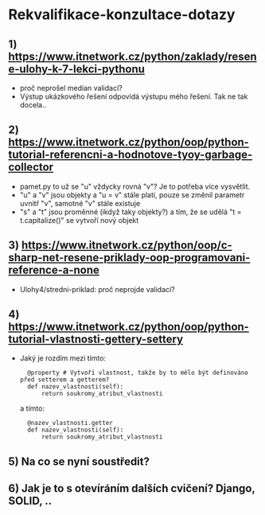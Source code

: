 # Rekvalifikace-konzultace-dotazy
## 1) https://www.itnetwork.cz/python/zaklady/resene-ulohy-k-7-lekci-pythonu
- proč neprošel median validací?
- Výstup ukázkového řešení odpovídá výstupu mého řešení. Tak ne tak docela..

## 2) https://www.itnetwork.cz/python/oop/python-tutorial-referencni-a-hodnotove-tyoy-garbage-collector
- pamet.py to už se "u" vždycky rovná "v"? Je to potřeba více vysvětlit.
- "u" a "v" jsou objekty a "u = v" stále platí, pouze se změnil parametr uvnitř "v", samotné "v" stále existuje
- "s" a "t" jsou proměnné (ikdyž taky objekty?) a tím, že se udělá "t = t.capitalize()" se vytvoří nový objekt

## 3) https://www.itnetwork.cz/python/oop/c-sharp-net-resene-priklady-oop-programovani-reference-a-none
- Ulohy4/stredni-priklad: proč neprojde validací?

## 4) https://www.itnetwork.cz/python/oop/python-tutorial-vlastnosti-gettery-settery
- Jaký je rozdím mezi tímto:
  ```
    @property # Vytvoří vlastnost, takže by to mělo být definováno před setterem a getterem?
    def nazev_vlastnosti(self):
        return soukromy_atribut_vlastnosti  
  ```
  a tímto:
  ```
    @nazev_vlastnosti.getter
    def nazev_vlastnosti(self):
        return soukromy_atribut_vlastnosti  
  ```
## 5) Na co se nyní soustředit?
## 6) Jak je to s otevíráním dalších cvičení? Django, SOLID, ..
